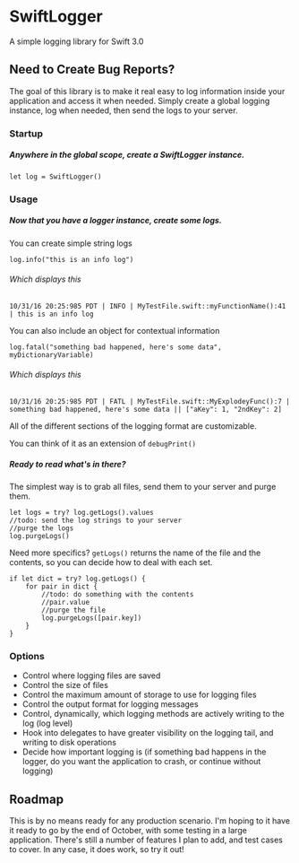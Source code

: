 # SwiftLogger
A simple logging library for Swift 3.0

## Need to Create Bug Reports?
The goal of this library is to make it real easy to log information inside your application and access it when needed. Simply create a global logging instance, log when needed, then send the logs to your server.

### Startup
##### Anywhere in the global scope, create a SwiftLogger instance.

`let log = SwiftLogger()`

### Usage
##### Now that you have a logger instance, create some logs.
You can create simple string logs

`log.info("this is an info log")`

###### Which displays this

`10/31/16 20:25:985 PDT | INFO | MyTestFile.swift::myFunctionName():41 | this is an info log`

You can also include an object for contextual information

`log.fatal("something bad happened, here's some data", myDictionaryVariable)`

###### Which displays this

`10/31/16 20:25:985 PDT | FATL | MyTestFile.swift::MyExplodeyFunc():7 | something bad happened, here's some data || ["aKey": 1, "2ndKey": 2]`

All of the different sections of the logging format are customizable.

You can think of it as an extension of `debugPrint()`

##### Ready to read what's in there?
The simplest way is to grab all files, send them to your server and purge them.
```
let logs = try? log.getLogs().values
//todo: send the log strings to your server
//purge the logs
log.purgeLogs()
```
Need more specifics? `getLogs()` returns the name of the file and the contents, so you can decide how to deal with each set.
```
if let dict = try? log.getLogs() {
    for pair in dict {
        //todo: do something with the contents
        //pair.value
        //purge the file
        log.purgeLogs([pair.key])
    }
}
```

### Options
- Control where logging files are saved
- Control the size of files
- Control the maximum amount of storage to use for logging files
- Control the output format for logging messages
- Control, dynamically, which logging methods are actively writing to the log (log level)
- Hook into delegates to have greater visibility on the logging tail, and writing to disk operations
- Decide how important logging is (if something bad happens in the logger, do you want the application to crash, or continue without logging)

## Roadmap

This is by no means ready for any production scenario. I'm hoping to it have it ready to go by the end of October, with some testing in a large application. There's still a number of features I plan to add, and test cases to cover. In any case, it does work, so try it out!
